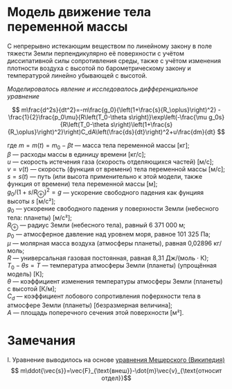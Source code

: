# Модель движение тела переменной массы

С непрерывно истекающим веществом по линейному закону в поле тяжести Земли перпендикулярно её поверхности с учётом диссипативной силы сопротивления среды, также с учётом изменения плотности воздуха с высотой по барометрическому закону и температурой линейно убывающей с высотой.

*Моделировалось явление и исследовалось дифференциальное уравнение*

$$ m\frac{d^2s}{dt^2}=-m\frac{g_0}{\left(1+\frac{s}{R_\oplus}\right)^2} - \frac{1}{2}\frac{p_0\mu}{R\left(T_0-\theta s\right)}\exp\left(-\frac{\mu g_0s}{R\left(T_0-\theta s\right)\left(1+\frac{s}{R_\oplus}\right)^2}\right)C_dA\left(\frac{ds}{dt}\right)^2+u\frac{dm}{dt} $$

где
$m=m(t)=m_0-\beta t$ — масса тела переменной массы \[кг\];  
$\beta$ — расходы массы в единицу времени \[кг/с\];  
$u$ — скорость истечения газа (скорость отделяющихся частей) \[м/с\];  
$v=v(t)$ — скорость (функция от времени) тела переменной массы \[м/с\];  
$s=s(t)$ — путь (или высота применительно к этой модели, также функция от времени) тела переменной массы \[м\];  
$g_0/\left(1+s/R_\oplus\right)^2=g$ — ускорение свободного падения как фунцияя высоты $s$ \[м/с²\];  
$g_0$ — ускорение свободного падения у поверхности Земли (небесного тела: планеты) \[м/с²\];  
$R_\oplus$ — радиус Земли (небесного тела), равный  6 371 000 м;  
$p_0$ — атмосферное давление над уровнем моря, равное 101 325 Па;  
$\mu$ — молярная масса воздуха (атмосферы планеты), равная 0,02896 кг/моль;  
$R$ — универсальная газовая постоянная, равная 8,31 Дж/(моль ⋅ К);  
$T_0-\theta s=T$ — температура атмосферы Земли (планеты) (упрощённая модель) \[К\];  
$\theta$ — коэффициент изменения температуры атмосферы Земли (планеты) с высотой \[К/м\];  
$C_d$ — коэффициент лобового сопротивления поферхности тела в атмосфере Земли (планеты) \[безразмерная величина\];  
$A$ — площадь поперечного сечения этой поверхности \[м²\].  

# Замечания
I. Уравнение выводилось на основе [уравнения Мещерского (Википедия)](https://ru.wikipedia.org/wiki/Уравнение_Мещерского)
$$ m\ddot{\vec{s}}=\vec{F}_{\text{внеш}}-\dot{m}\vec{v}_{\text{относит отдел}}$$
